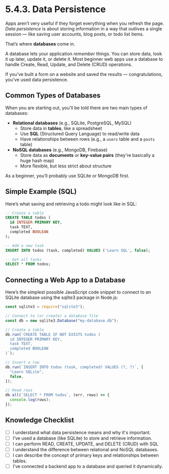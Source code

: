# 5.4.3. Data Persistence

Apps aren’t very useful if they forget everything when you refresh the page. _Data persistence_ is about storing information in a way that outlives a single session — like saving user accounts, blog posts, or todo list items.

That’s where **databases** come in.

A database lets your application _remember_ things. You can store data, look it up later, update it, or delete it. Most beginner web apps use a database to handle Create, Read, Update, and Delete (CRUD) operations.

If you’ve built a form on a website and saved the results — congratulations, you’ve used data persistence.

## Common Types of Databases

When you are starting out, you'll be told there are two main types of databases:

- **Relational databases** (e.g., SQLite, PostgreSQL, MySQL)
  - Store data in **tables**, like a spreadsheet
  - Use **SQL** (Structured Query Language) to read/write data
  - Have relationships between rows (e.g., a `users` table and a `posts` table)
- **NoSQL databases** (e.g., MongoDB, Firebase)
  - Store data as **documents** or **key-value pairs** (they're basically a huge hash map)
  - More flexible, but less strict about structure

As a beginner, you’ll probably use SQLite or MongoDB first.

## Simple Example (SQL)

Here’s what saving and retrieving a todo might look like in SQL:

```sql
-- Create a table
CREATE TABLE todos (
  id INTEGER PRIMARY KEY,
  task TEXT,
  completed BOOLEAN
);

-- Add a new task
INSERT INTO todos (task, completed) VALUES ('Learn SQL', false);

-- Get all tasks
SELECT * FROM todos;
```

## Connecting a Web App to a Database

Here’s the simplest possible JavaScript code snippet to connect to an SQLite database using the sqlite3 package in Node.js:

```javascript
const sqlite3 = require("sqlite3");

// Connect to (or create) a database file
const db = new sqlite3.Database("my-database.db");

// Create a table
db.run(`CREATE TABLE IF NOT EXISTS todos (
  id INTEGER PRIMARY KEY,
  task TEXT,
  completed BOOLEAN
)`);

// Insert a row
db.run(`INSERT INTO todos (task, completed) VALUES (?, ?)`, [
  "Learn SQLite",
  false,
]);

// Read rows
db.all(`SELECT * FROM todos`, (err, rows) => {
  console.log(rows);
});
```

## Knowledge Checklist

- [ ] I understand what data persistence means and why it's important.
- [ ] I’ve used a database (like SQLite) to store and retrieve information.
- [ ] I can perform READ, CREATE, UPDATE, and DELETE (CRUD) with SQL
- [ ] I understand the difference between relational and NoSQL databases.
- [ ] I can describe the concept of primary keys and relationships between tables.
- [ ] I’ve connected a backend app to a database and queried it dynamically.
